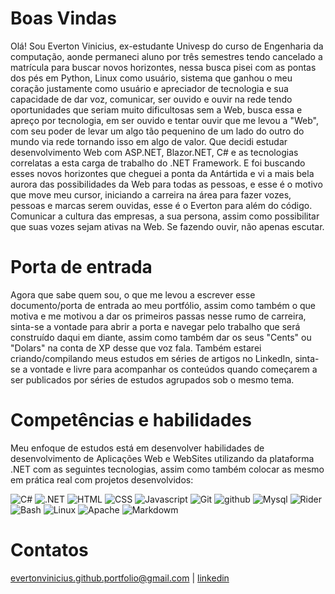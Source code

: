 # Boas Vindas
  Olá! Sou Everton Vinicius, ex-estudante Univesp do curso de Engenharia da computação, aonde permaneci aluno por três semestres tendo cancelado a matrícula para buscar novos horizontes, nessa busca pisei com as pontas dos pés em Python, Linux como usuário, sistema que ganhou o meu coração justamente como usuário e apreciador de tecnologia e sua capacidade de dar voz, comunicar, ser ouvido e ouvir na rede tendo oportunidades que seriam muito dificultosas sem a Web, busca essa e apreço por tecnologia, em ser ouvido e tentar ouvir que me levou a "Web", com seu poder de levar um algo tão pequenino de um lado do outro do mundo via rede tornando isso em algo de valor. Que decidi estudar desenvolvimento Web com ASP.NET, Blazor.NET, C# e as tecnologias correlatas a esta carga de trabalho do .NET Framework. E foi buscando esses novos horizontes que cheguei a ponta da Antártida e vi a mais bela aurora das possibilidades da Web para todas as pessoas, e esse é o motivo que move meu cursor, iniciando a carreira na área para fazer vozes, pessoas e marcas serem ouvidas, esse é o Everton para além do código. Comunicar a cultura das empresas, a sua persona, assim como possibilitar que suas vozes sejam ativas na Web. Se fazendo ouvir, não apenas escutar.

# Porta de entrada
  Agora que sabe quem sou, o que me levou a escrever esse documento/porta de entrada ao meu portfólio, assim como também o que motiva e me motivou a dar os primeiros passas nesse rumo de carreira, sinta-se a vontade para abrir a porta e navegar pelo trabalho que será construído daqui em diante, assim como também dar os seus "Cents" ou "Dolars" na conta de XP desse que voz fala. Também estarei criando/compilando meus estudos em séries de artigos no LinkedIn, sinta-se a vontade e livre para acompanhar os conteúdos quando começarem a ser publicados por séries de estudos agrupados sob o mesmo tema.

# Competências e habilidades
  Meu enfoque de estudos está em desenvolver habilidades de desenvolvimento de Aplicações Web e WebSites utilizando da plataforma .NET com as seguintes tecnologias, assim como também colocar as mesmo em prática real com projetos desenvolvidos:
  
![C#](https://skillicons.dev/icons?i=cs) ![.NET](https://skillicons.dev/icons?i=dotnet) ![HTML](https://skillicons.dev/icons?i=html) ![CSS](https://skillicons.dev/icons?i=css) 
![Javascript](https://skillicons.dev/icons?i=javascript) ![Git](https://skillicons.dev/icons?i=git) ![github](https://skillicons.dev/icons?i=github) ![Mysql](https://skillicons.dev/icons?i=mysql)
![Rider](https://skillicons.dev/icons?i=rider) ![Bash](https://skillicons.dev/icons?i=bash) ![Linux](https://skillicons.dev/icons?i=linux) ![Apache](https://skillicons.dev/icons?i=nginx) 
![Markdowm](https://skillicons.dev/icons?i=markdown)

# Contatos

[evertonvinicius.github.portfolio@gmail.com](mailto:evertonvinicius.github.portfolio@gmail.com) | [linkedin](https://www.linkedin.com/in/everton-v-s-varine)


